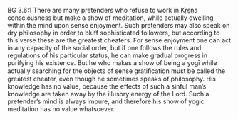 BG 3.6:1	There are many pretenders who refuse to work in Kṛṣṇa consciousness but make a show of meditation, while actually dwelling within the mind upon sense enjoyment. Such pretenders may also speak on dry philosophy in order to bluff sophisticated followers, but according to this verse these are the greatest cheaters. For sense enjoyment one can act in any capacity of the social order, but if one follows the rules and regulations of his particular status, he can make gradual progress in purifying his existence. But he who makes a show of being a yogī while actually searching for the objects of sense gratiﬁcation must be called the greatest cheater, even though he sometimes speaks of philosophy. His knowledge has no value, because the effects of such a sinful man’s knowledge are taken away by the illusory energy of the Lord. Such a pretender’s mind is always impure, and therefore his show of yogic meditation has no value whatsoever.